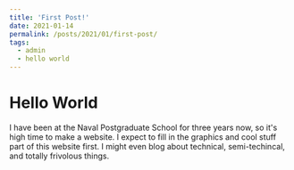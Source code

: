 ```yaml
---
title: 'First Post!'
date: 2021-01-14
permalink: /posts/2021/01/first-post/
tags:
  - admin
  - hello world
---
```



Hello World
======
I have been at the Naval Postgraduate School for three years now, so it's high time to make a website. I expect to fill in the graphics and cool stuff part of this website first. I might even blog about technical, semi-techincal, and totally frivolous things.

